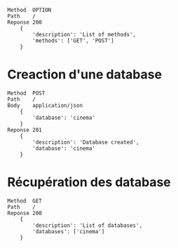     Method  OPTION
    Path    /
    Reponse 200
        {
            'description': 'List of methods',
            'methods': ['GET', 'POST']
        }

# Creaction d'une database
    Method  POST 
    Path    /
    Body    application/json 
        {
            'database': 'cinema'
        }
    Reponse 201
        {
            'description': 'Database created',
            'database': 'cinema'
        }


# Récupération des database
    Method  GET 
    Path    /
    Reponse 200
        {
            'description': 'List of databases',
            'databases': ['cinema']
        }